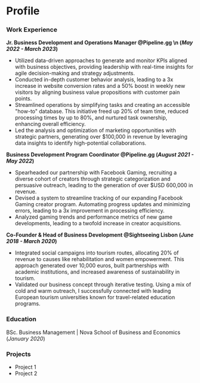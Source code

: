 # Profile

### Work Experience 
**Jr. Business Development and Operations Manager @Pipeline.gg \n (_May 2022 - March 2023_)** 
- Utilized data-driven approaches to generate and monitor KPIs aligned with business objectives, providing leadership with real-time insights for agile decision-making and strategy adjustments.
- Conducted in-depth customer behavior analysis, leading to a 3x increase in website conversion rates and a 50% boost in weekly new visitors by aligning business value propositions with customer pain points.
- Streamlined operations by simplifying tasks and creating an accessible "how-to" database. This initiative freed up 20% of team time, reduced processing times by up to 80%, and nurtured task ownership, enhancing overall efficiency.
- Led the analysis and optimization of marketing opportunities with strategic partners, generating over $100,000 in revenue by leveraging data insights to identify high-potential collaborations.

**Business Development Program Coordinator @Pipeline.gg (_August 2021 - May 2022_)** 
- Spearheaded our partnership with Facebook Gaming, recruiting a diverse cohort of creators through strategic categorization and persuasive outreach, leading to the generation of over $USD 600,000 in revenue.
- Devised a system to streamline tracking of our expanding Facebook Gaming creator program. Automating progress updates and minimizing errors, leading to a 3x improvement in processing efficiency.
- Analyzed gaming trends and performance metrics of new game developments, leading to a twofold increase in creator acquisitions.

**Co-Founder & Head of Business Development @Sightseeing Lisbon (_June 2018 - March 2020_)**
- Integrated social campaigns into tourism routes, allocating 20% of revenue to causes like rehabilitation and women empowerment. This approach generated over 10,000 euros, built partnerships with academic institutions, and increased awareness of sustainability in tourism.
- Validated our business concept through iterative testing. Using a mix of cold and warm outreach, I successfully connected with leading European tourism universities known for travel-related education programs.


### Education 
BSc. Business Management | Nova School of Business and Economics (_January 2020_) 



### Projects 
- Project 1
- Project 2
